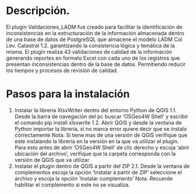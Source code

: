 # Descripción.
El plugin Validaciones_LADM fue creado para facilitar la identificación de inconsistencias en la estructuración de la información almacenada dentro de una base de datos de PostgreSQL que almacene el modelo LADM Col Lev. Catastral 1.2. garantizando la consistencia lógica y temática de la misma.
El plugin realiza 43 validaciones de calidad de la información generando reportes en formato Excel con cada uno de los registros que presentan inconsistencias dentro de la base de datos. Permitiendo reducir los tiempos y procesos de revisión de calidad.
# Pasos para la instalación
1.	Instalar la librería XlsxWriter dentro del entorno Python de QGIS
1.1.	Desde la barra de navegación del pc buscar ‘OSGeo4W Shell’ y escribir el comando pip install xlsxwrite
1.2.	Abrir QGIS y desde la ventana de Python importar la librería, si no marca error quiere decir que se instalo correctamente
Nota.  Si tiene mas de una versión de QGIS verifique que este instalando la librería en la versión en la que va utilizar el plugin.
Para esto antes de abrir ‘OSGeo4W Shell’ de clic derecho y escoja ‘abrir ubicación del archivo’, verifique que la carpeta corresponda con la versión de QGIS que va utilizar
2.	Instalar el plugin dentro de QGIS a partir del ZIP 
2.1.	Desde la ventana de complementos escoja la opción ‘Instalar a partir de ZIP’ seleccione el archivo y escoja la opción ‘Instalar complemento’
Nota. Recuerde habilitar el complemento si este no se visualiza.
